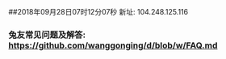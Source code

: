 ##2018年09月28日07时12分07秒 新址: 104.248.125.116
### 兔友常见问题及解答: https://github.com/wanggonging/d/blob/w/FAQ.md
